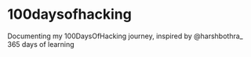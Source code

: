 # 100daysofhacking
Documenting my 100DaysOfHacking journey, inspired by @harshbothra_ 365 days of learning
